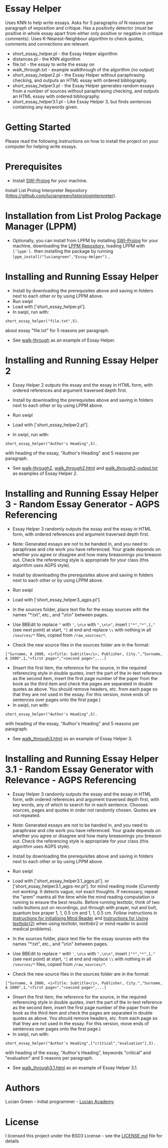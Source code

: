 # Essay Helper

Uses KNN to help write essays.  Asks for 5 paragraphs of N reasons per paragraph of exposition and critique.  Has a positivity detector (must be positive in whole essay apart from either only positive or negative in critique comments).  Uses K-Nearest-Neighbour algorithm to check quotes, comments and connections are relevant.

* short_essay_helper.pl - the Essay Helper algorithm
* distances.pl - the KNN algorithm
* file.txt - the essay to write the essay on
* walk_through.txt - example walkthrough of the algorithm (no output)
* short_essay_helper2.pl - the Essay Helper without paraphrasing checking, and outputs an HTML essay with ordered bibliography.
* short_essay_helper3.pl - the Essay Helper generates random essays from a number of sources without paraphrasing checking, and outputs an HTML essay with ordered bibliography.
* short_essay_helper3.1.pl - Like Essay Helper 3, but finds sentences containing any keywords given.

# Getting Started

Please read the following instructions on how to install the project on your computer for helping write essays.

# Prerequisites

* Install <a href="https://www.swi-prolog.org/build/">SWI-Prolog</a> for your machine.

Install List Prolog Interpreter Repository (https://github.com/luciangreen/listprologinterpreter).

# Installation from List Prolog Package Manager (LPPM)

* Optionally, you can install from LPPM by installing <a href="https://www.swi-prolog.org/build/">SWI-Prolog</a> for your machine, downloading the <a href="https://github.com/luciangreen/List-Prolog-Package-Manager">LPPM Repository</a>, loading LPPM with `['lppm'].` then installing the package by running `lppm_install("luciangreen","Essay-Helper").`.

# Installing and Running Essay Helper

* Install by downloading the prerequisites above and saving in folders next to each other or by using LPPM above.
* Run swipl
* Load with ['short_essay_helper.pl'].
* In swipl, run with: 
```
short_essay_helper("file.txt",5).
```
about essay "file.txt" for 5 reasons per paragraph.

* See <a href="https://github.com/luciangreen/Essay-Helper/blob/master/walk_through.txt">walk-through</a> as an example of Essay Helper.

# Installing and Running Essay Helper 2

* Essay Helper 2 outputs the essay and the essay in HTML form, with ordered references and argument traversed depth first.
* Install by downloading the prerequisites above and saving in folders next to each other or by using LPPM above.
* Run swipl
* Load with ['short_essay_helper2.pl'].

* In swipl, run with: 
```
short_essay_helper("Author's Heading",5).
```
with heading of the essay, "Author's Heading" and 5 reasons per paragraph.

* See <a href="https://github.com/luciangreen/Essay-Helper/blob/master/walk_through2.txt">walk-through2</a>, <a href="https://github.com/luciangreen/Essay-Helper/blob/master/walk_through2.html">walk_through2.html</a> and <a href="https://github.com/luciangreen/Essay-Helper/blob/master/walk_through2-output.txt">walk_through2-output.txt</a> as examples of Essay Helper 2.

# Installing and Running Essay Helper 3 - Random Essay Generator - AGPS Referencing

* Essay Helper 3 randomly outputs the essay and the essay in HTML form, with ordered references and argument traversed depth first.
* Note: Generated essays are not to be handed in, and you need to paraphrase and cite work you have referenced.  Your grade depends on whether you agree or disagree and how many breasonings you breason out.  Check the referencing style is appropriate for your class (this algorithm uses AGPS style).
* Install by downloading the prerequisites above and saving in folders next to each other or by using LPPM above.
* Run swipl

* Load with ['short_essay_helper3_agps.pl'].
* In the sources folder, place text file for the essay sources with the names "*.txt", etc., and "\n\n" between pages.
* Use BBEdit to replace `"` with `'`, `\n\n` with `",\n\n"`, insert `["*","*",1,"` (see next point) at start, `"]` at end and replace `\\` with nothing in all `/sources/*` files, copied from `/raw_sources/*`.
* Check the new source files in the sources folder are in the format:
```
["Surname, A 2000, <i>Title: Subtitle</i>, Publisher, City.","Surname, A 2000",1,"<first page>","<second page>",...]
```
* (Insert the first item, the reference for the source, in the required referencing style in double quotes, inert the part of the in-text reference as the second item, insert the first page number of the paper from the book as the third item and check the pages are separated in double quotes as above.  You should remove headers, etc. from each page so that they are not used in the essay.  For this version, move ends of sentences over pages onto the first page.)
* In swipl, run with:
```
short_essay_helper("Author's Heading",5).
```
with heading of the essay, "Author's Heading" and 5 reasons per paragraph.

* See <a href="https://github.com/luciangreen/Essay-Helper/blob/master/walk_through3.html">walk_through3.html</a> as an example of Essay Helper 3.




# Installing and Running Essay Helper 3.1 - Random Essay Generator with Relevance - AGPS Referencing

* Essay Helper 3 randomly outputs the essay and the essay in HTML form, with ordered references and argument traversed depth first, with key words, any of which to search for in each sentence.  Chooses sources, pages and quotes in order not randomly chosen.  Quotes are not repeated.
* Note: Generated essays are not to be handed in, and you need to paraphrase and cite work you have referenced.  Your grade depends on whether you agree or disagree and how many breasonings you breason out.  Check the referencing style is appropriate for your class (this algorithm uses AGPS style).
* Install by downloading the prerequisites above and saving in folders next to each other or by using LPPM above.
* Run swipl

* Load with ['short_essay_helper3.1_agps.pl']. or ['short_essay_helper3.1_agps-mr.pl']. for mind reading mode (*Currently not working.* It detects vague, not exact thoughts.  If necessary, repeat the "arem" mantra all the time while the mind reading computation is running to ensure the best results.  Before running texttobr, think of two radio buttons put on recordings, put through with prayer, nut and bolt, quantum box prayer 1, 1, 0.5 cm and 1, 1, 0.5 cm.  Follow instructions in <a href="https://github.com/luciangreen/mindreader/blob/master/init.txt">Instructions for initialising Mind Reader</a> and <a href="https://github.com/luciangreen/Text-to-Breasonings/blob/master/Instructions_for_Using_texttobr(2).pl.txt">Instructions for Using texttobr(2)</a> when using texttobr, texttobr2 or mind reader to avoid medical problems).
* In the sources folder, place text file for the essay sources with the names "*.txt", etc., and "\n\n" between pages.
* Use BBEdit to replace `"` with `'`, `\n\n` with `",\n\n"`, insert `["*","*",1,"` (see next point) at start, `"]` at end and replace `\\` with nothing in all `/sources/*` files, copied from `/raw_sources/*`.
* Check the new source files in the sources folder are in the format:
```
["Surname, A 2000, <i>Title: Subtitle</i>, Publisher, City.","Surname, A 2000",1,"<first page>","<second page>",...]
```
* (Insert the first item, the reference for the source, in the required referencing style in double quotes, inert the part of the in-text reference as the second item, insert the first page number of the paper from the book as the third item and check the pages are separated in double quotes as above.  You should remove headers, etc. from each page so that they are not used in the essay.  For this version, move ends of sentences over pages onto the first page.)
* In swipl, run with:
```
short_essay_helper("Author's Heading",["critical","evaluation"],5).
```
with heading of the essay, "Author's Heading", keywords "critical" and "evaluation" and 5 reasons per paragraph.

* See <a href="https://github.com/luciangreen/Essay-Helper/blob/master/walk_through3.1.html">walk_through3.1.html</a> as an example of Essay Helper 3.1.

# Authors

Lucian Green - Initial programmer - <a href="https://www.lucianacademy.com/">Lucian Academy</a>

# License

I licensed this project under the BSD3 License - see the <a href="LICENSE">LICENSE.md</a> file for details




